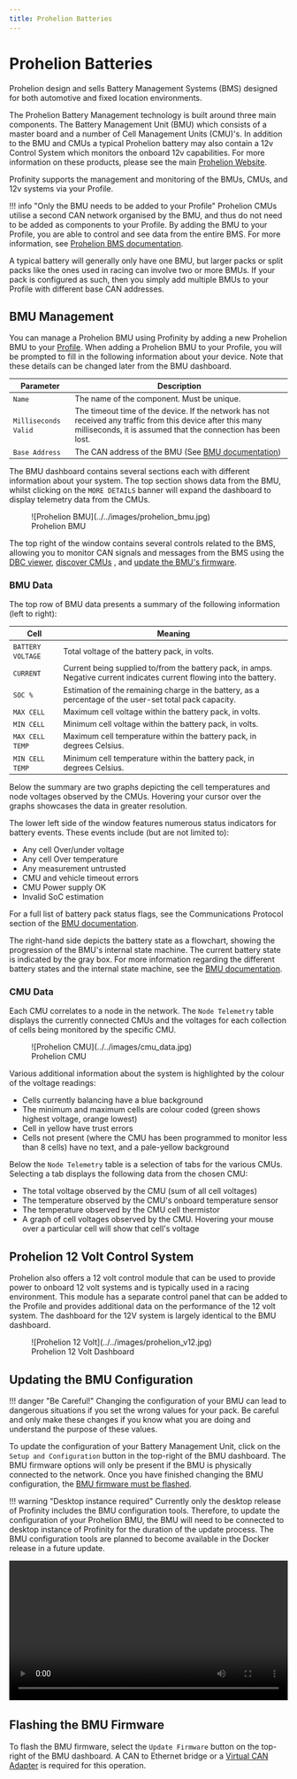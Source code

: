 ```yaml
---
title: Prohelion Batteries
---
```


# Prohelion Batteries

Prohelion design and sells Battery Management Systems (BMS) designed for both automotive and fixed location environments.

The Prohelion Battery Management technology is built around three main components.  The Battery Management Unit (BMU) which consists of a master board and a number of Cell Management Units (CMU)'s.  In addition to the BMU and CMUs a typical Prohelion battery may also contain a 12v Control System which monitors the onboard 12v capabilities.  For more information on these products, please see the main [Prohelion Website](https://www.prohelion.com/product-category/bms/).

Profinity supports the management and monitoring of the BMUs, CMUs, and 12v systems via your Profile.

!!! info "Only the BMU needs to be added to your Profile"
    Prohelion CMUs utilise a second CAN network organised by the BMU, and thus do not need to be added as components to your Profile. By adding the BMU to your Profile, you are able to control and see data from the entire BMS. For more information, see [Prohelion BMS documentation](../../../Battery_Management_Systems/index.md).

A typical battery will generally only have one BMU, but larger packs or split packs like the ones used in racing can involve two or more BMUs.  If your pack is configured as such, then you simply add multiple BMUs to your Profile with different base CAN addresses.

## BMU Management

You can manage a Prohelion BMU using Profinity by adding a new Prohelion BMU to your [Profile](../../Getting_Started/Profiles.md). When adding a Prohelion BMU to your Profile, you will be prompted to fill in the following information about your device. Note that these details can be changed later from the BMU dashboard.

<!-- Finish this -->
| Parameter            | Description                                                                                  |
|----------------------|----------------------------------------------------------------------------------------------|
| `Name`               | The name of the component. Must be unique.                                                   |
| `Milliseconds Valid` | The timeout time of the device. If the network has not received any traffic from this device after this many milliseconds, it is assumed that the connection has been lost. |
| `Base Address`       | The CAN address of the BMU (See [BMU documentation](../../../Battery_Management_Systems/index.md)) |

The BMU dashboard contains several sections each with different information about your system. The top section shows data from the BMU, whilst clicking on the `MORE DETAILS` banner will expand the dashboard to display telemetry data from the CMUs.

<figure markdown>
![Prohelion BMU](../../images/prohelion_bmu.jpg)
<figcaption>Prohelion BMU</figcaption>
</figure>

The top right of the window contains several controls related to the BMS, allowing you to monitor CAN signals and messages from the BMS using the [DBC viewer](../../CAN_Utilities/CAN_Bus_DBC.md), [discover CMUs]() , and [update the BMU's firmware](#flashing-the-bmu-firmware).

### BMU Data

The top row of BMU data presents a summary of the following information (left to right):

| Cell              | Meaning                                                                                                                |
|-------------------|------------------------------------------------------------------------------------------------------------------------|
| `BATTERY VOLTAGE` | Total voltage of the battery pack, in volts.                                                                           |
| `CURRENT`         | Current being supplied to/from the battery pack, in amps. Negative current indicates current flowing into the battery. |
| `SOC %`           | Estimation of the remaining charge in the battery, as a percentage of the user-set total pack capacity.                |
| `MAX CELL`        | Maximum cell voltage within the battery pack, in volts.                                                                |
| `MIN CELL`        | Minimum cell voltage within the battery pack, in volts.                                                                |
| `MAX CELL TEMP`   | Maximum cell temperature within the battery pack, in degrees Celsius.                                                  |
| `MIN CELL TEMP`   | Minimum cell temperature within the battery pack, in degrees Celsius.                                                  |

<!--
| `Min mV`    | Minimum voltage cell in the pack, and its voltage. The example shows Node (CMU) 8, Cell 0 is minimum, at 3699mV                                                                        |
| `Max mV`    | Maximum voltage cell in the pack, and its voltage. The example shows Node (CMU) 14, Cell 7 is maximum, at 3799mV                                                                        |
| `Min C`     | Minimum temperature cell in the pack, and it's temperature       |  
| `Max C`     | Maximum temperature cell in the pack, and it's temperature       |
| `Pack mV`   | Total pack voltage                                               |
| `Pack mA`   | Total pack current                                               |
| `Balance +` | Balance threshold voltage                                        |
| `Balance -` | Balance threshold minimum voltage (balance voltage – hysteresis) | 
| `CMU Count` | CMU count in system                                              | -->

<!--The next row shows Precharge status information on the left:

| Cell             | Meaning                                                        |
|------------------|----------------------------------------------------------------|
| `Prechrg Status` | Current state (Idle, Precharge, Run, etc)                      |
|                  | Contactor 12V supply voltage presence (mV on v4 or older BMUs) | -->

Below the summary are two graphs depicting the cell temperatures and node voltages observed by the CMUs. Hovering your cursor over the graphs showcases the data in greater resolution.

<!--The buttons in the BMU section shows the various status flags, some flags are normal and show green when engaged, if buttons are showing orange or red then consult the BMU manual for more information. -->

<!-- Note that when not engaged or receiving messages from the control module the BMU will drop back to its safe precharge state which is the error state. -->

The lower left side of the window features numerous status indicators for battery events. These events include (but are not limited to):

- Any cell Over/under voltage
- Any cell Over temperature
- Any measurement untrusted
- CMU and vehicle timeout errors
- CMU Power supply OK
- Invalid SoC estimation

For a full list of battery pack status flags, see the Communications Protocol section of the [BMU documentation](../../../Battery_Management_Systems/index.md).

The right-hand side depicts the battery state as a flowchart, showing the progression of the BMU's internal state machine. The current battery state is indicated by the gray box. For more information regarding the different battery states and the internal state machine, see the [BMU documentation](../../../Battery_Management_Systems/index.md).

### CMU Data

Each CMU correlates to a node in the network. The `Node Telemetry` table displays the currently connected CMUs and the voltages for each collection of cells being monitored by the specific CMU. 

<!-- The information shown is:

| Cell            | Meaning                             |
|-----------------|-------------------------------------|
| `Node Number`   | CMU Serial Number                   |
| `PCB C`         | CMU circuit board (PCB) temperature |
| `Cell C`        | CMU external (cell) temperature     |
| `PCB C`         | CMU circuit board (PCB) temperature |
| `Cell 1 - 8 mV` | 1 – 8 cell voltage measurements     | -->

<figure markdown>
![Prohelion CMU](../../images/cmu_data.jpg)
<figcaption>Prohelion CMU</figcaption>
</figure>

Various additional information about the system is highlighted by the colour of the voltage readings:

- Cells currently balancing have a blue background
- The minimum and maximum cells <!--have bold text and -->are colour coded (green shows highest voltage, orange lowest)
- Cell in yellow have trust errors
- Cells not present (where the CMU has been programmed to monitor less than 8 cells) have no text, and a pale-yellow background

Below the `Node Telemetry` table is a selection of tabs for the various CMUs. Selecting a tab displays the following data from the chosen CMU:

- The total voltage observed by the CMU (sum of all cell voltages)
- The temperature observed by the CMU's onboard temperature sensor
- The temperature observed by the CMU cell thermistor
- A graph of cell voltages observed by the CMU. Hovering your mouse over a particular cell will show that cell's voltage

## Prohelion 12 Volt Control System

Prohelion also offers a 12 volt control module that can be used to provide power to onboard 12 volt systems and is typically used in a racing environment.  This module has a separate control panel that can be added to the Profile and provides additional data on the performance of the 12 volt system. The dashboard for the 12V system is largely identical to the BMU dashboard.

<figure markdown>
![Prohelion 12 Volt](../../images/prohelion_v12.jpg)
<figcaption>Prohelion 12 Volt Dashboard</figcaption>
</figure>

## Updating the BMU Configuration

!!! danger "Be Careful!"
    Changing the configuration of your BMU can lead to dangerous situations if you set the wrong values for your pack.  Be careful and only make these changes if you know what you are doing and understand the purpose of these values.

To update the configuration of your Battery Management Unit, click on the `Setup and Configuration` button in the top-right of the BMU dashboard. The BMU firmware options will only be present if the BMU is physically connected to the network. Once you have finished changing the BMU configuration, the [BMU firmware must be flashed](#flashing-the-bmu-firmware).

!!! warning "Desktop instance required"
    Currently only the desktop release of Profinity includes the BMU configuration tools. Therefore, to update the configuration of your Prohelion BMU, the BMU will need to be connected to desktop instance of Profinity for the duration of the update process. The BMU configuration tools are planned to become available in the Docker release in a future update.

<!-- Video needs to be update, requires a physical BMU -->
<video autoplay loop controls width="100%">
  <source src="../../video/ConfigBMU.mov" type="video/mp4">
  Your browser does not support the video tag.
</video>

## Flashing the BMU Firmware

To flash the BMU firmware, select the `Update Firmware` button on the top-right of the BMU dashboard.  A CAN to Ethernet bridge or a [Virtual CAN Adapter](../Adaptors/Virtual_CAN_Adapter.md) is required for this operation.